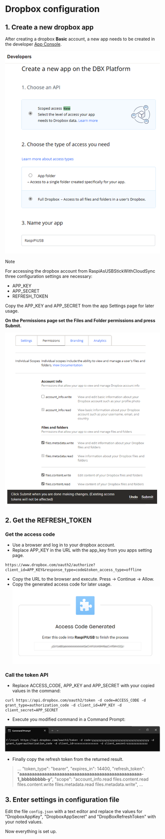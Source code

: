 # Dropbox configuration

## 1. Create a new dropbox app

After creating a dropbox **Basic** account, a new app needs to be created in the developer [App Console](https://www.dropbox.com/developers/apps/).

![Create app](img/createapp.png)

> [!NOTE]
> For accessing the dropbox account from RaspiAsUSBStickWithCloudSync three configuration settings are necessary:
> - APP_KEY
> - APP_SECRET
> - REFRESH_TOKEN
>
> Copy the APP_KEY and APP_SECRET from the app Settings page for later usage.

**On the Permissions page set the Files and Folder permissions and press Submit.**

![Permissions app](img/permissionsapp.png)


## 2. Get the REFRESH_TOKEN

###  Get the access code

- Use a browser and log in to your dropbox account.
- Replace APP_KEY in the URL with the app_key from you apps setting page.
```
https://www.dropbox.com/oauth2/authorize?client_id=APP_KEY&response_type=code&token_access_type=offline
```
- Copy the URL to the browser and execute. Press -> Continue -> Allow.
- Copy the generated access code for later usage.
![Access code](img/accesscode.png)

### Call the token API

- Replace ACCESS_CODE, APP_KEY and APP_SECRET with your copied values in the command:
```
curl https://api.dropbox.com/oauth2/token -d code=ACCESS_CODE -d grant_type=authorization_code -d client_id=APP_KEY -d client_secret=APP_SECRET
```

- Execute you modified command in a Command Prompt:

![Command prompt](img/commandprompt.png)

- Finally copy the refresh token from the returned result.
>  ...
>  "token_type": "bearer",
>  "expires_in": 14400,
>  "refresh_token": "**aaaaaaaaaaaaaaaaaaaaaaaaaaaaaaaaaaaaaaaaaaaaaaaaa-1_bbbbbbbbb-y**",
>  "scope": "account_info.read files.content.read files.content.write files.metadata.read files.metadata.write",
>  ...


## 3. Enter settings in configuration file

Edit the file `config.json` with a text editor and replace the values for "DropboxAppKey", "DropboxAppSecret" and "DropBoxRefreshToken" with your noted values.

Now everything is set up.